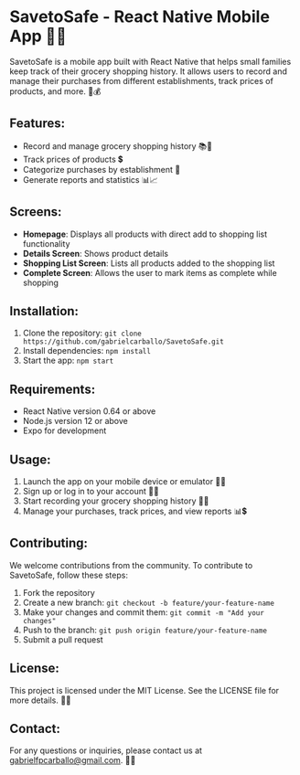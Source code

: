 # SavetoSafe - React Native Mobile App 🛒📱

SavetoSafe is a mobile app built with React Native that helps small families keep track of their grocery shopping history. It allows users to record and manage their purchases from different establishments, track prices of products, and more. 📝💰

## Features:
- Record and manage grocery shopping history 📚🛒
- Track prices of products 💲
- Categorize purchases by establishment 🏪
- Generate reports and statistics 📊📈

## Screens:
- **Homepage**: Displays all products with direct add to shopping list functionality
- **Details Screen**: Shows product details
- **Shopping List Screen**: Lists all products added to the shopping list
- **Complete Screen**: Allows the user to mark items as complete while shopping

## Installation:
1. Clone the repository: `git clone https://github.com/gabrielcarballo/SavetoSafe.git`
2. Install dependencies: `npm install`
3. Start the app: `npm start`

## Requirements:
- React Native version 0.64 or above
- Node.js version 12 or above
- Expo for development

## Usage:
1. Launch the app on your mobile device or emulator 🚀📱
2. Sign up or log in to your account 🔐🔑
3. Start recording your grocery shopping history 📝🛒
4. Manage your purchases, track prices, and view reports 📊💲

## Contributing:
We welcome contributions from the community. To contribute to SavetoSafe, follow these steps:
1. Fork the repository
2. Create a new branch: `git checkout -b feature/your-feature-name`
3. Make your changes and commit them: `git commit -m "Add your changes"`
4. Push to the branch: `git push origin feature/your-feature-name`
5. Submit a pull request

## License:
This project is licensed under the MIT License. See the LICENSE file for more details. 📄📜

## Contact:
For any questions or inquiries, please contact us at gabrielfpcarballo@gmail.com. 📧📞
